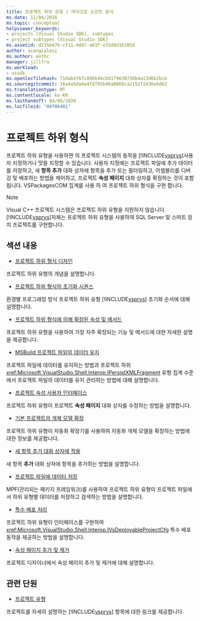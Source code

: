 ```yaml
---
title: 프로젝트 하위 유형 | 마이크로 소프트 문서
ms.date: 11/04/2016
ms.topic: conceptual
helpviewer_keywords:
- projects [Visual Studio SDK], subtypes
- project subtypes [Visual Studio SDK]
ms.assetid: d235b47b-cf11-4d47-a63f-e33d9d16105d
author: acangialosi
ms.author: anthc
manager: jillfra
ms.workload:
- vssdk
ms.openlocfilehash: 71dab4767c806b44cbd1f9638738b4a13d6b2bcb
ms.sourcegitcommit: 16a4a5da4a4fd795b46a0869ca2152f2d36e6db2
ms.translationtype: MT
ms.contentlocale: ko-KR
ms.lasthandoff: 04/06/2020
ms.locfileid: "80706401"
---
```

# <a name="project-subtypes"></a>프로젝트 하위 형식
프로젝트 하위 유형을 사용하면 의 프로젝트 시스템의 동작을 [!INCLUDE[vsprvs](../../code-quality/includes/vsprvs_md.md)]사용자 지정하거나 맛을 지정할 수 있습니다. 사용자 지정에는 프로젝트 파일에 추가 데이터를 저장하고, 새 **항목 추가** 대화 상자에 항목을 추가 또는 필터링하고, 어셈블리를 디버깅 및 배포하는 방법을 제어하고, 프로젝트 **속성 페이지** 대화 상자를 확장하는 것이 포함됩니다. VSPackagesCOM 집계를 사용 하 여 프로젝트 하위 형식을 구현 합니다.

> [!NOTE]
> Visual C++ 프로젝트 시스템은 프로젝트 하위 유형을 지원하지 않습니다. [!INCLUDE[vsprvs](../../code-quality/includes/vsprvs_md.md)]자체는 프로젝트 하위 유형을 사용하여 SQL Server 및 스마트 장치 프로젝트를 구현합니다.

## <a name="in-this-section"></a>섹션 내용
- [프로젝트 하위 형식 디자인](../../extensibility/internals/project-subtypes-design.md)

 프로젝트 하위 유형의 개념을 설명합니다.

- [프로젝트 하위 형식의 초기화 시퀀스](../../extensibility/internals/initialization-sequence-of-project-subtypes.md)

 환경별 프로그래밍 방식 프로젝트 하위 유형 [!INCLUDE[vsprvs](../../code-quality/includes/vsprvs_md.md)] 초기화 순서에 대해 설명합니다.

- [프로젝트 하위 형식에 의해 확장된 속성 및 메서드](../../extensibility/internals/properties-and-methods-extended-by-project-subtypes.md)

 프로젝트 하위 유형을 사용하여 가장 자주 확장되는 기능 및 메서드에 대한 자세한 설명을 제공합니다.

- [MSBuild 프로젝트 파일의 데이터 유지](../../extensibility/internals/persisting-data-in-the-msbuild-project-file.md)

 프로젝트 파일에 데이터를 유지하는 방법과 프로젝트 하위 <xref:Microsoft.VisualStudio.Shell.Interop.IPersistXMLFragment> 유형 집계 수준에서 프로젝트 파일의 데이터를 유지 관리하는 방법에 대해 설명합니다.

- [프로젝트 속성 사용자 인터페이스](../../extensibility/internals/project-property-user-interface.md)

 프로젝트 하위 유형이 프로젝트 **속성 페이지** 대화 상자를 수정하는 방법을 설명합니다.

- [기본 프로젝트의 개체 모델 확장](../../extensibility/internals/extending-the-object-model-of-the-base-project.md)

 프로젝트 하위 유형이 자동화 확장기를 사용하여 자동화 개체 모델을 확장하는 방법에 대한 정보를 제공합니다.

- [새 항목 추가 대화 상자에 적용](../../extensibility/internals/contributing-to-the-add-new-item-dialog-box.md)

 새 항목 **추가** 대화 상자에 항목을 추가하는 방법을 설명합니다.

- [프로젝트 파일에 데이터 저장](../../extensibility/saving-data-in-project-files.md)

 MPF(관리되는 패키지 프레임워크)를 사용하여 프로젝트 하위 유형이 프로젝트 파일에서 하위 유형별 데이터를 저장하고 검색하는 방법을 설명합니다.

- [특수 배포 처리](../../extensibility/internals/handling-specialized-deployment.md)

 프로젝트 하위 유형이 인터페이스를 구현하여 <xref:Microsoft.VisualStudio.Shell.Interop.IVsDeployableProjectCfg> 특수 배포 동작을 제공하는 방법을 설명합니다.

- [속성 페이지 추가 및 제거](../../extensibility/adding-and-removing-property-pages.md)

 프로젝트 디자이너에서 속성 페이지 추가 및 제거에 대해 설명합니다.

## <a name="related-sections"></a>관련 단원
- [프로젝트 유형](../../extensibility/internals/project-types.md)

 프로젝트를 자세히 설명하는 [!INCLUDE[vsprvs](../../code-quality/includes/vsprvs_md.md)] 항목에 대한 링크를 제공합니다.
